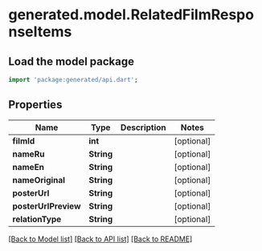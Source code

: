 # generated.model.RelatedFilmResponseItems

## Load the model package
```dart
import 'package:generated/api.dart';
```

## Properties
Name | Type | Description | Notes
------------ | ------------- | ------------- | -------------
**filmId** | **int** |  | [optional] 
**nameRu** | **String** |  | [optional] 
**nameEn** | **String** |  | [optional] 
**nameOriginal** | **String** |  | [optional] 
**posterUrl** | **String** |  | [optional] 
**posterUrlPreview** | **String** |  | [optional] 
**relationType** | **String** |  | [optional] 

[[Back to Model list]](../README.md#documentation-for-models) [[Back to API list]](../README.md#documentation-for-api-endpoints) [[Back to README]](../README.md)


